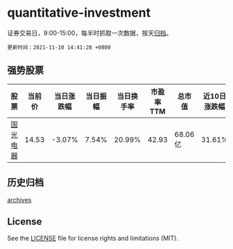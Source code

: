 # quantitative-investment

证券交易日，9:00-15:00，每半时抓取一次数据，按天[归档](archives)。

`更新时间：2021-11-10 14:41:28 +0800`

## 强势股票

|股票|当前价|当日涨跌幅|当日振幅|当日换手率|市盈率TTM|总市值|近10日涨跌幅|
|----|----|----|----|----|----|----|----|
|[国光电器](https://xueqiu.com/S/SZ002045)|14.53|-3.07%|7.54%|20.99%|42.93|68.06亿|31.61%|

## 历史归档

[archives](archives)

## License

See the [LICENSE](LICENSE) file for license rights and limitations (MIT).